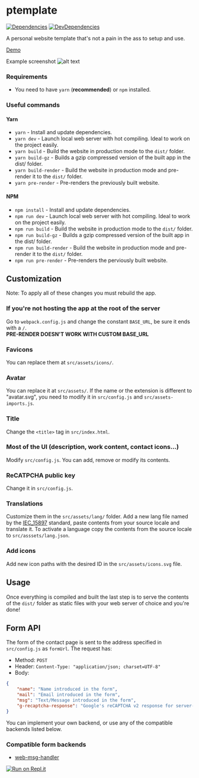 # ptemplate
[![Dependencies](https://david-dm.org/nethruster/ptemplate.svg)](https://david-dm.org/nethruster/ptemplate) [![DevDependencies](https://david-dm.org/nethruster/ptemplate/dev-status.svg)](https://david-dm.org/nethruster/ptemplate?type=dev)

A personal website template that's not a pain in the ass to setup and use.

[Demo](https://ptemplate.nethruster.com)

Example screenshot
![alt text](https://github.com/nethruster/ptemplate/blob/master/src/assets/icons/meta-img.png "Home screenshot")

### Requirements
- You need to have `yarn` (**recommended**) or `npm` installed.

### Useful commands

#### Yarn
- `yarn` - Install and update dependencies.
- `yarn dev` - Launch local web server with hot compiling. Ideal to work on the project easily.
- `yarn build` - Build the website in production mode to the `dist/` folder.
- `yarn build-gz` - Builds a gzip compressed version of the built app in the dist/ folder.
- `yarn build-render` - Build the website in production mode and pre-render it to the `dist/` folder.
- `yarn pre-render` - Pre-renders the previously built website.

#### NPM
- `npm install` - Install and update dependencies.
- `npm run dev` - Launch local web server with hot compiling. Ideal to work on the project easily.
- `npm run build` - Build the website in production mode to the `dist/` folder.
- `npm run build-gz` - Builds a gzip compressed version of the built app in the dist/ folder.
- `npm run build-render` - Build the website in production mode and pre-render it to the `dist/` folder.
- `npm run pre-render` - Pre-renders the perviously built website.

## Customization

Note: To apply all of these changes you must rebuild the app.

### If you're not hosting the app at the root of the server
Go to `webpack.config.js` and change the constant `BASE_URL`, be sure it ends with a `/`.  
**PRE-RENDER DOESN'T WORK WITH CUSTOM BASE_URL**

### Favicons
You can replace them at `src/assets/icons/`.

### Avatar
You can replace it at `src/assets/`. If the name or the extension is different to "avatar.svg", you need to modify it in `src/config.js` and `src/assets-imports.js`.

### Title
Change the `<title>` tag in `src/index.html`.

### Most of the UI (description, work content, contact icons...)
Modify `src/config.js`. You can add, remove or modify its contents.

### ReCATPCHA public key
Change it in `src/config.js`.

### Translations
Customize them in the `src/assets/lang/` folder. Add a new lang file named by the [IEC_15897](https://en.wikipedia.org/wiki/ISO/IEC_15897) standard, paste contents from your source locale and translate it. To activate a language copy the contents from the source locale to `src/asssets/lang.json`.

### Add icons
Add new icon paths with the desired ID in the `src/assets/icons.svg` file.

## Usage
Once everything is compiled and built the last step is to serve the contents of the `dist/` folder as static files with your web server of choice and you're done! 

## Form API
The form of the contact page is sent to the address specified in `src/config.js` as `formUrl`. The request has:
* Method: `POST`
* Header: `Content-Type: "application/json; charset=UTF-8"`
* Body:
```json
{
    "name": "Name introduced in the form",
    "mail": "Email introduced in the form",
    "msg": "Text/Message introduced in the form",
    "g-recaptcha-response": "Google's reCAPTCHA v2 response for server-side validation"
}
```
You can implement your own backend, or use any of the compatible backends listed below.

### Compatible form backends
* [web-msg-handler](https://github.com/Miguel-Dorta/web-msg-handler)



[![Run on Repl.it](https://repl.it/badge/github/nethruster/ptemplate)](https://repl.it/github/nethruster/ptemplate)

